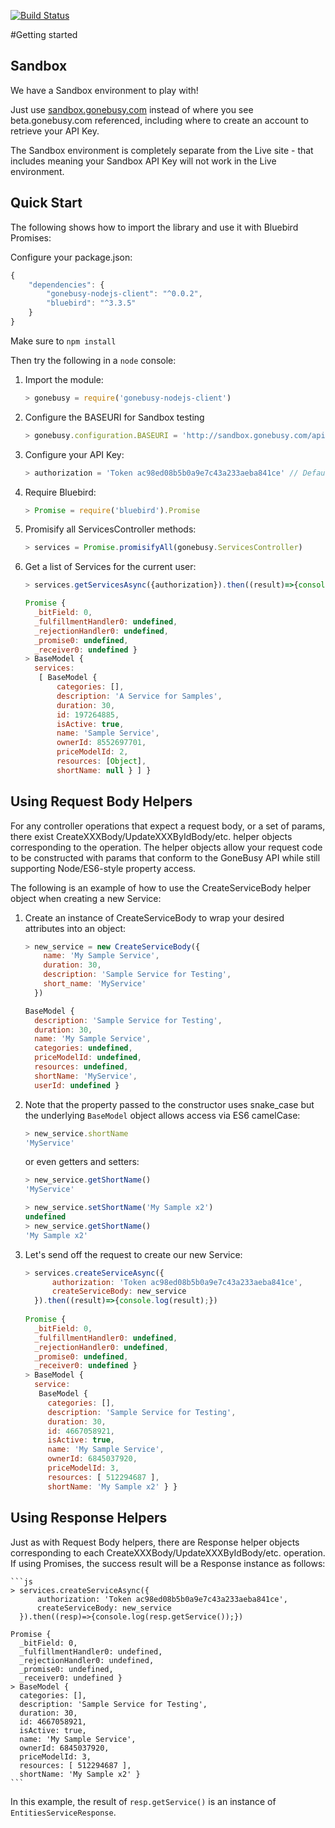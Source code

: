 [![Build Status](https://travis-ci.org/gonebusy/gonebusy-nodejs-client.svg?branch=master)](https://travis-ci.org/gonebusy/gonebusy-nodejs-client)

#Getting started

## Sandbox

We have a Sandbox environment to play with!

Just use [sandbox.gonebusy.com](http://sandbox.gonebusy.com) instead of where you see beta.gonebusy.com referenced, including where to create an account to retrieve your API Key.

The Sandbox environment is completely separate from the Live site - that includes meaning your Sandbox API Key will not work in the Live environment.

## Quick Start

The following shows how to import the library and use it with Bluebird Promises:

Configure your package.json:

```js
{
    "dependencies": {
        "gonebusy-nodejs-client": "^0.0.2",
        "bluebird": "^3.3.5"
    }
}
```

Make sure to ```npm install```

Then try the following in a `node` console:

1. Import the module:

    ```js
    > gonebusy = require('gonebusy-nodejs-client')
    ```

1. Configure the BASEURI for Sandbox testing

    ```js
    > gonebusy.configuration.BASEURI = 'http://sandbox.gonebusy.com/api/v1'
    ```
    
1. Configure your API Key:

    ```js
    > authorization = 'Token ac98ed08b5b0a9e7c43a233aeba841ce' // Default Sandbox token
    ```

1. Require Bluebird:

    ```js
    > Promise = require('bluebird').Promise
    ```
    
1. Promisify all ServicesController methods:

    ```js
    > services = Promise.promisifyAll(gonebusy.ServicesController)
    ```

1. Get a list of Services for the current user:

    ```js
    > services.getServicesAsync({authorization}).then((result)=>{console.log(result);})
    
    Promise {
      _bitField: 0,
      _fulfillmentHandler0: undefined,
      _rejectionHandler0: undefined,
      _promise0: undefined,
      _receiver0: undefined }
    > BaseModel {
      services: 
       [ BaseModel {
           categories: [],
           description: 'A Service for Samples',
           duration: 30,
           id: 197264885,
           isActive: true,
           name: 'Sample Service',
           ownerId: 8552697701,
           priceModelId: 2,
           resources: [Object],
           shortName: null } ] }
   ```
   
## Using Request Body Helpers

For any controller operations that expect a request body, or a set of params, there exist CreateXXXBody/UpdateXXXByIdBody/etc. helper objects corresponding to the operation.  The helper objects allow your request code to be constructed with params that conform to the GoneBusy API while still supporting Node/ES6-style property access.

The following is an example of how to use the CreateServiceBody helper object when creating a new Service:

1. Create an instance of CreateServiceBody to wrap your desired attributes into an object:

    ```js
    > new_service = new CreateServiceBody({
        name: 'My Sample Service',
        duration: 30,
        description: 'Sample Service for Testing',
        short_name: 'MyService'
      })
    
    BaseModel {
      description: 'Sample Service for Testing',
      duration: 30,
      name: 'My Sample Service',
      categories: undefined,
      priceModelId: undefined,
      resources: undefined,
      shortName: 'MyService',
      userId: undefined }
    ```
    
2. Note that the property passed to the constructor uses snake_case but the underlying `BaseModel` object allows access via ES6 camelCase:

    ```js
    > new_service.shortName
    'MyService'
    ```
    
    or even getters and setters:
    
    ```js
    > new_service.getShortName()
    'MyService'
    
    > new_service.setShortName('My Sample x2')
    undefined
    > new_service.getShortName()
    'My Sample x2'
    ```
    
3. Let's send off the request to create our new Service:

    ```js
    > services.createServiceAsync({
          authorization: 'Token ac98ed08b5b0a9e7c43a233aeba841ce',
          createServiceBody: new_service
      }).then((result)=>{console.log(result);})
      
    Promise {
      _bitField: 0,
      _fulfillmentHandler0: undefined,
      _rejectionHandler0: undefined,
      _promise0: undefined,
      _receiver0: undefined }
    > BaseModel {
      service: 
       BaseModel {
         categories: [],
         description: 'Sample Service for Testing',
         duration: 30,
         id: 4667058921,
         isActive: true,
         name: 'My Sample Service',
         ownerId: 6845037920,
         priceModelId: 3,
         resources: [ 512294687 ],
         shortName: 'My Sample x2' } }
    ```
    
## Using Response Helpers

Just as with Request Body helpers, there are Response helper objects corresponding to each CreateXXXBody/UpdateXXXByIdBody/etc. operation.  If using Promises, the success result will be a Response instance as follows:

    ```js
    > services.createServiceAsync({
          authorization: 'Token ac98ed08b5b0a9e7c43a233aeba841ce',
          createServiceBody: new_service
      }).then((resp)=>{console.log(resp.getService());})
      
    Promise {
      _bitField: 0,
      _fulfillmentHandler0: undefined,
      _rejectionHandler0: undefined,
      _promise0: undefined,
      _receiver0: undefined }
    > BaseModel {
      categories: [],
      description: 'Sample Service for Testing',
      duration: 30,
      id: 4667058921,
      isActive: true,
      name: 'My Sample Service',
      ownerId: 6845037920,
      priceModelId: 3,
      resources: [ 512294687 ],
      shortName: 'My Sample x2' }
    ```

In this example, the result of `resp.getService()` is an instance of `EntitiesServiceResponse`.
